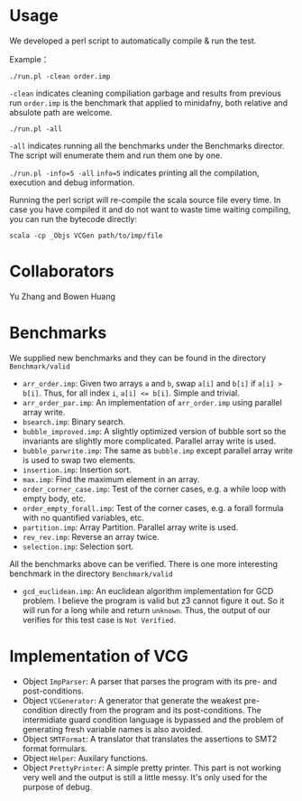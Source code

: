 # Usage

We developed a perl script to automatically compile & run the test.

Example：

`./run.pl -clean order.imp`

`-clean` indicates cleaning compiliation garbage and results from previous run
`order.imp` is the benchmark that applied to minidafny, both relative and absulote path are welcome.

`./run.pl -all`

`-all` indicates running all the benchmarks under the Benchmarks director. The script will enumerate them and run them one by one.

`./run.pl -info=5 -all`
`info=5` indicates printing all the compilation, execution and debug information.

Running the perl script will re-compile the scala source file every time. In case you have compiled it and do not want to waste time waiting compiling, you can run the bytecode directly:

`scala -cp _Objs VCGen path/to/imp/file`

# Collaborators

Yu Zhang and Bowen Huang

# Benchmarks

We supplied new benchmarks and they can be found in the directory `Benchmark/valid`

* `arr_order.imp`: Given two arrays `a` and `b`, swap `a[i]` and `b[i]` if `a[i] > b[i]`. Thus, for all index `i`, `a[i] <= b[i]`. Simple and trivial.
* `arr_order_par.imp`: An implementation of `arr_order.imp` using parallel array write.
* `bsearch.imp`: Binary search.
* `bubble_improved.imp`: A slightly optimized version of bubble sort so the invariants are slightly more complicated. Parallel array write is used.
* `bubble_parwrite.imp`: The same as `bubble.imp` except parallel array write is used to swap two elements.
* `insertion.imp`: Insertion sort.
* `max.imp`: Find the maximum element in an array.
* `order_corner_case.imp`: Test of the corner cases, e.g. a while loop with empty body, etc.
* `order_empty_forall.imp`: Test of the corner cases, e.g. a forall formula with no quantified variables, etc.
* `partition.imp`: Array Partition. Parallel array write is used.
* `rev_rev.imp`: Reverse an array twice.
* `selection.imp`: Selection sort.

All the benchmarks above can be verified. There is one more interesting benchmark in the directory `Benchmark/valid`

* `gcd_euclidean.imp`: An euclidean algorithm implementation for GCD problem. I believe the program is valid but z3 cannot figure it out. So it will run for a long while and return `unknown`. Thus, the output of our verifies for this test case is `Not Verified`.

# Implementation of VCG
* Object `ImpParser`: A parser that parses the program with its pre- and post-conditions.
* Object `VCGenerator`: A generator that generate the weakest pre-condition directly from the program and its post-conditions. The intermidiate guard condition language is bypassed and the problem of generating fresh variable names is also avoided. 
* Object `SMTFormat`: A translator that translates the assertions to SMT2 format formulars.
* Object `Helper`: Auxilary functions.
* Object `PrettyPrinter`: A simple pretty printer. This part is not working very well and the output is still a little messy. It's only used for the purpose of debug.

